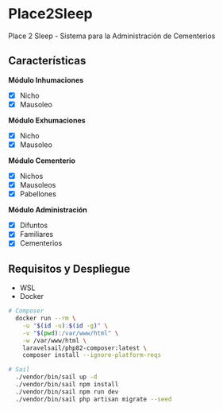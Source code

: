 # Place2Sleep

Place 2 Sleep - Sistema para la Administración de Cementerios

## Características

**Módulo Inhumaciones**
- [x] Nicho
- [x] Mausoleo

**Módulo Exhumaciones**
- [x] Nicho
- [x] Mausoleo

**Módulo Cementerio**
- [x] Nichos
- [x] Mausoleos
- [x] Pabellones

**Módulo Administración**
- [x] Difuntos
- [x] Familiares
- [x] Cementerios

## Requisitos y Despliegue

- WSL
- Docker

``` bash
# Composer
  docker run --rm \
    -u "$(id -u):$(id -g)" \
    -v "$(pwd):/var/www/html" \
    -w /var/www/html \
    laravelsail/php82-composer:latest \
    composer install --ignore-platform-reqs

# Sail
  ./vendor/bin/sail up -d
  ./vendor/bin/sail npm install
  ./vendor/bin/sail npm run dev
  ./vendor/bin/sail php artisan migrate --seed
```
